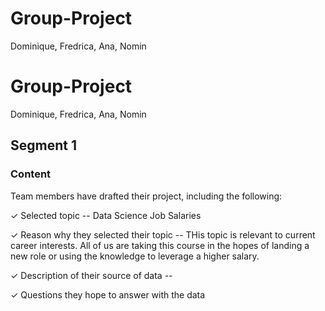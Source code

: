 # Group-Project
Dominique, Fredrica, Ana, Nomin


# Group-Project
Dominique, Fredrica, Ana, Nomin

## Segment 1
### Content 

Team members have drafted their 
project, including the following: 

✓ Selected topic -- Data Science Job Salaries


✓ Reason why they selected their topic -- THis topic is relevant to current career interests. All of us are taking this course in the hopes of landing a new role or using the knowledge to leverage a higher salary.


✓ Description of their source of data --


✓ Questions they hope to answer with the data
